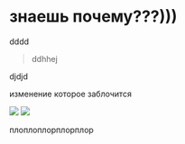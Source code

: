 # знаешь почему???)))
dddd

>ddhhej


djdjd


изменение которое заблочится



![](https://disk.yandex.ru/i/bkA-XrCcB1pqCw)
<img src="https://disk.yandex.ru/i/bkA-XrCcB1pqCw">

плоплоплорплорплор

